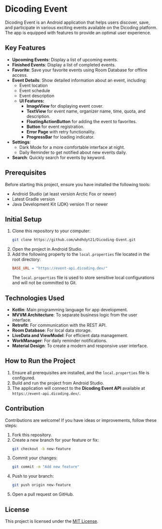 # Dicoding Event

Dicoding Event is an Android application that helps users discover, save, and participate in various exciting events available on the Dicoding platform. The app is equipped with features to provide an optimal user experience.

## Key Features
- **Upcoming Events**: Display a list of upcoming events.
- **Finished Events**: Display a list of completed events.
- **Favorite**: Save your favorite events using Room Database for offline access.
- **Event Details**: Show detailed information about an event, including:
  - Event location
  - Event schedule
  - Event description
  - **UI Features:**
    - **ImageView** for displaying event cover.
    - **TextView** for event name, organizer name, time, quota, and description.
    - **FloatingActionButton** for adding the event to favorites.
    - **Button** for event registration.
    - **Error Page** with retry functionality.
    - **ProgressBar** for loading indicator.
- **Settings**:
  - Dark Mode for a more comfortable interface at night.
  - Daily Reminder to get notified about new events daily.
- **Search**: Quickly search for events by keyword.

## Prerequisites
Before starting this project, ensure you have installed the following tools:
- Android Studio (at least version Arctic Fox or newer)
- Latest Gradle version
- Java Development Kit (JDK) version 11 or newer

## Initial Setup
1. Clone this repository to your computer:
   ```bash
   git clone https://github.com/whdhdyt21/Dicoding-Event.git
2. Open the project in Android Studio.
3. Add the following property to the `local.properties` file located in the root directory:
   ```makefile
   BASE_URL = "https://event-api.dicoding.dev/"
   ```
   The `local.properties` file is used to store sensitive local configurations and will not be committed to Git.

## Technologies Used
- **Kotlin**: Main programming language for app development.
- **MVVM Architecture**: To separate business logic from the user interface.
- **Retrofit**: For communication with the REST API.
- **Room Database**: For local data storage.
- **LiveData and ViewModel**: For efficient data management.
- **WorkManager**: For daily reminder notifications.
- **Material Design**: To create a modern and responsive user interface.

## How to Run the Project
1. Ensure all prerequisites are installed, and the `local.properties` file is configured.
2. Build and run the project from Android Studio.
3. The application will connect to the **Dicoding Event API** available at `https://event-api.dicoding.dev/`.

## Contribution
Contributions are welcome! If you have ideas or improvements, follow these steps:
1. Fork this repository.
2. Create a new branch for your feature or fix:
   ```bash
   git checkout -b new-feature
   ```
3. Commit your changes:
   ```bash
   git commit -m "Add new feature"
   ```
4. Push to your branch:
   ```bash
   git push origin new-feature
   ```
5. Open a pull request on GitHub.

## License
This project is licensed under the [MIT License](LICENSE).
